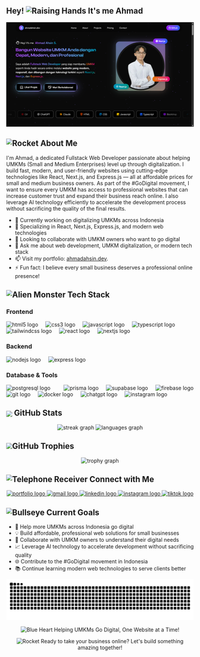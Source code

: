 <h2> Hey! <img src="https://raw.githubusercontent.com/Tarikul-Islam-Anik/Animated-Fluent-Emojis/master/Emojis/Hand%20gestures/Raising%20Hands.png" alt="Raising Hands" width="30" height="30" /> It's me Ahmad </h2>

![Ahmad Ahsin Dev](images/banner.png)

<h2><img src="https://raw.githubusercontent.com/Tarikul-Islam-Anik/Animated-Fluent-Emojis/master/Emojis/Travel%20and%20places/Rocket.png" alt="Rocket" width="25" height="25" /> About Me</h2>

I'm Ahmad, a dedicated Fullstack Web Developer passionate about helping UMKMs (Small and Medium Enterprises) level up through digitalization. I build fast, modern, and user-friendly websites using cutting-edge technologies like React, Next.js, and Express.js — all at affordable prices for small and medium business owners.
As part of the #GoDigital movement, I want to ensure every UMKM has access to professional websites that can increase customer trust and expand their business reach online. I also leverage AI technology efficiently to accelerate the development process without sacrificing the quality of the final results.

- 🔭 Currently working on digitalizing UMKMs across Indonesia
- 🌱 Specializing in React, Next.js, Express.js, and modern web technologies
- 👯 Looking to collaborate with UMKM owners who want to go digital
- 💬 Ask me about web development, UMKM digitalization, or modern tech stack
- 📫 Visit my portfolio: [ahmadahsin.dev](https://www.ahmadahsin.dev/).
- ⚡ Fun fact: I believe every small business deserves a professional online presence!

<h2><img src="https://raw.githubusercontent.com/Tarikul-Islam-Anik/Animated-Fluent-Emojis/master/Emojis/Smilies/Alien%20Monster.png" alt="Alien Monster" width="25" height="25" /> Tech Stack</h2>

### Frontend

<div align="left">
  <img src="https://img.shields.io/badge/HTML5-E34F26?logo=html5&logoColor=white&style=for-the-badge" height="35" alt="html5 logo"  />
  <img width="12" />
  <img src="https://img.shields.io/badge/CSS3-1572B6?logo=css3&logoColor=white&style=for-the-badge" height="35" alt="css3 logo"  />
  <img width="12" />
  <img src="https://img.shields.io/badge/JavaScript-F7DF1E?logo=javascript&logoColor=black&style=for-the-badge" height="35" alt="javascript logo"  />
  <img width="12" />
  <img src="https://img.shields.io/badge/TypeScript-3178C6?logo=typescript&logoColor=white&style=for-the-badge" height="35" alt="typescript logo"  />
  <img width="12" />
  <img src="https://img.shields.io/badge/Tailwind CSS-06B6D4?logo=tailwindcss&logoColor=black&style=for-the-badge" height="35" alt="tailwindcss logo"  />
  <img width="12" />
  <img src="https://img.shields.io/badge/React-61DAFB?logo=react&logoColor=black&style=for-the-badge" height="35" alt="react logo"  />
  <img width="12" />
  <img src="https://img.shields.io/badge/Next.js-000000?logo=nextdotjs&logoColor=white&style=for-the-badge" height="35" alt="nextjs logo"  />
</div>

### Backend

<div align="left">
  <img src="https://img.shields.io/badge/Node.js-339933?logo=nodedotjs&logoColor=white&style=for-the-badge" height="35" alt="nodejs logo"  />
  <img width="12" />
  <img src="https://img.shields.io/badge/Express-000000?logo=express&logoColor=white&style=for-the-badge" height="35" alt="express logo"  />
</div>

### Database & Tools

<div align="left">
  <img src="https://img.shields.io/badge/PostgreSQL-4169E1?logo=postgresql&logoColor=white&style=for-the-badge" height="35" alt="postgresql logo"  />
  <img width="12" />
    <img width="12" />
  <img src="https://img.shields.io/badge/Prisma-2D3748?logo=prisma&logoColor=white&style=for-the-badge" height="35" alt="prisma logo"  />
    <img width="12" />
<img src="https://img.shields.io/badge/Supabase-3ECF8E?logo=supabase&logoColor=black&style=for-the-badge" height="35" alt="supabase logo"  />
  <img width="12" />
  <img src="https://img.shields.io/badge/Firebase-FFCA28?logo=firebase&logoColor=black&style=for-the-badge" height="35" alt="firebase logo"  />
  <img src="https://img.shields.io/badge/Git-F05032?logo=git&logoColor=white&style=for-the-badge" height="35" alt="git logo"  />
  <img width="12" />
  <img src="https://img.shields.io/badge/Docker-2496ED?logo=docker&logoColor=white&style=for-the-badge" height="35" alt="docker logo"  />
  <img width="12" />
  <img src="https://img.shields.io/badge/ChatGPT-74aa9c?style=for-the-badge&logo=openai&logoColor=white" height="35" alt="chatgpt logo">
<img width="12" />
    <img src="https://img.shields.io/static/v1?message=claude&logo=claude&label=&color=C96442&logoColor=white&labelColor=&style=for-the-badge" height="35" alt="instagram logo" />
</div>

<h2><img src="https://emojis.slackmojis.com/emojis/images/1643515883/19011/statistics.gif?1643515883" align="center" width="28" /> GitHub Stats </h2>

<div align="center">
  <img src="https://streak-stats.demolab.com?user=ahmadahsins&locale=en&mode=daily&theme=tokyonight&hide_border=true&border_radius=5&order=3" height="150" alt="streak graph" />
  <img src="https://github-readme-stats.vercel.app/api/top-langs?username=ahmadahsins&locale=en&hide_title=false&layout=compact&card_width=320&langs_count=8&theme=tokyonight&hide_border=true&order=2" height="150" alt="languages graph" />
</div>

<div align="center">

</div>

<h2><img src="https://user-images.githubusercontent.com/73696489/153699723-f8f95732-e42a-458c-8551-991cc657758f.gif" width="40px" />GitHub Trophies</h2>

<div align="center">
  <img src="https://github-profile-trophy.vercel.app/?username=ahmadahsins&theme=tokyonight&no-frame=true&no-bg=false&margin-w=4&title=-Issues,-Reviews,-PullRequest
" alt="trophy graph" />
</div>

<h2> <img src="https://raw.githubusercontent.com/Tarikul-Islam-Anik/Animated-Fluent-Emojis/master/Emojis/Objects/Telephone%20Receiver.png" alt="Telephone Receiver" width="25" height="25" /> Connect with Me </h2>

<div align="center">
<a href="https://www.ahmadahsin.dev">
    <img src="https://img.shields.io/static/v1?message=ahmadahsin.dev&label=&color=61DAFB&logoColor=white&labelColor=&style=for-the-badge" height="35" alt="portfolio logo" />
  </a>
  <a href="mailto:ahmadahsin006@gmail.com">
    <img src="https://img.shields.io/static/v1?message=Gmail&logo=gmail&label=&color=D14836&logoColor=white&labelColor=&style=for-the-badge" height="35" alt="gmail logo" />
  </a>
  <a href="https://www.linkedin.com/in/ahmadahsins">
    <img src="https://img.shields.io/static/v1?message=LinkedIn&logo=linkedin&label=&color=0077B5&logoColor=white&labelColor=&style=for-the-badge" height="35" alt="linkedin logo" />
  </a>
  <a href="https://www.instagram.com/ahmadahsins">
    <img src="https://img.shields.io/static/v1?message=Instagram&logo=instagram&label=&color=E4405F&logoColor=white&labelColor=&style=for-the-badge" height="35" alt="instagram logo" />
  </a>
  <a href="https://www.tiktok.com/@ahmadahsin.dev">
    <img src="https://img.shields.io/static/v1?message=tiktok&logo=tiktok&label=&color=000&logoColor=white&labelColor=&style=for-the-badge" height="35" alt="tiktok logo" />
  </a>
</div>

<h2><img src="https://raw.githubusercontent.com/Tarikul-Islam-Anik/Animated-Fluent-Emojis/master/Emojis/Activities/Bullseye.png" alt="Bullseye" width="25" height="25" /> Current Goals</h2>

- 🚀 Help more UMKMs across Indonesia go digital
- 💡 Build affordable, professional web solutions for small businesses
- 🤝 Collaborate with UMKM owners to understand their digital needs
- 📈 Leverage AI technology to accelerate development without sacrificing quality
- 🌐 Contribute to the #GoDigital movement in Indonesia
- 📚 Continue learning modern web technologies to serve clients better

<div align="center">
  <img src="https://raw.githubusercontent.com/ahmadahsins/ahmadahsins/output/snake.svg" alt="Snake animation" />
</div>

<div align="center">
  <p><img src="https://raw.githubusercontent.com/Tarikul-Islam-Anik/Animated-Fluent-Emojis/master/Emojis/Smilies/Blue%20Heart.png" alt="Blue Heart" width="20" height="20" /> Helping UMKMs Go Digital, One Website at a Time!</p>
  <p> <img src="https://raw.githubusercontent.com/Tarikul-Islam-Anik/Animated-Fluent-Emojis/master/Emojis/Travel%20and%20places/Rocket.png" alt="Rocket" width="20" height="20" /> Ready to take your business online? Let's build something amazing together!</p>
</div>
